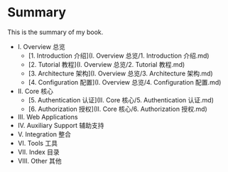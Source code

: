 # Summary

This is the summary of my book.

* I. Overview 总览
	* [1. Introduction 介绍](I. Overview 总览/1. Introduction 介绍.md) 
	* [2. Tutorial 教程](I. Overview 总览/2. Tutorial 教程.md) 
	* [3. Architecture 架构](I. Overview 总览/3. Architecture 架构.md) 
	* [4. Configuration 配置](I. Overview 总览/4. Configuration 配置.md) 
* II. Core 核心
	* [5. Authentication 认证](II. Core 核心/5. Authentication 认证.md) 
	* [6. Authorization 授权](II. Core 核心/6. Authorization 授权.md) 
* III. Web Applications
* IV. Auxiliary Support 辅助支持
* V. Integration 整合
* VI. Tools 工具
* VII. Index 目录
* VIII. Other 其他

